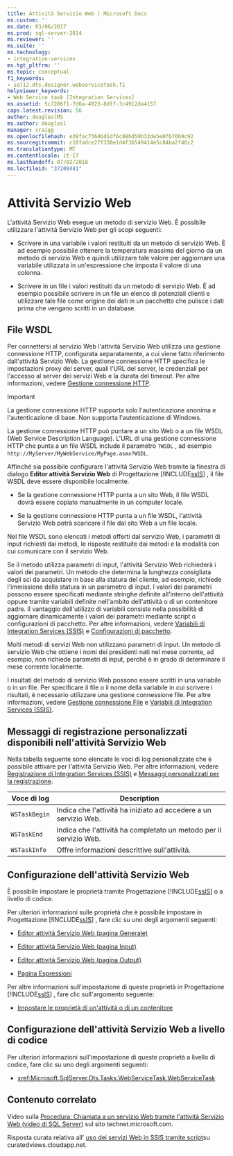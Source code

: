 ```yaml
---
title: Attività Servizio Web | Microsoft Docs
ms.custom: ''
ms.date: 03/06/2017
ms.prod: sql-server-2014
ms.reviewer: ''
ms.suite: ''
ms.technology:
- integration-services
ms.tgt_pltfrm: ''
ms.topic: conceptual
f1_keywords:
- sql12.dts.designer.webservicetask.f1
helpviewer_keywords:
- Web Service task [Integration Services]
ms.assetid: 5c7206f1-7d6a-4923-8dff-3c4912da4157
caps.latest.revision: 56
author: douglaslMS
ms.author: douglasl
manager: craigg
ms.openlocfilehash: e39fac7364bd1df6c88bd59b32de5e0fb76b0c92
ms.sourcegitcommit: c18fadce27f330e1d4f36549414e5c84ba2f46c2
ms.translationtype: MT
ms.contentlocale: it-IT
ms.lasthandoff: 07/02/2018
ms.locfileid: "37209481"
---
```

# <a name="web-service-task"></a>Attività Servizio Web
  L'attività Servizio Web esegue un metodo di servizio Web. È possibile utilizzare l'attività Servizio Web per gli scopi seguenti:  
  
-   Scrivere in una variabile i valori restituiti da un metodo di servizio Web. È ad esempio possibile ottenere la temperatura massima del giorno da un metodo di servizio Web e quindi utilizzare tale valore per aggiornare una variabile utilizzata in un'espressione che imposta il valore di una colonna.  
  
-   Scrivere in un file i valori restituiti da un metodo di servizio Web. È ad esempio possibile scrivere in un file un elenco di potenziali clienti e utilizzare tale file come origine dei dati in un pacchetto che pulisce i dati prima che vengano scritti in un database.  
  
## <a name="wsdl-file"></a>File WSDL  
 Per connettersi al servizio Web l'attività Servizio Web utilizza una gestione connessione HTTP, configurata separatamente, a cui viene fatto riferimento dall'attività Servizio Web. La gestione connessione HTTP specifica le impostazioni proxy del server, quali l'URL del server, le credenziali per l'accesso al server dei servizi Web e la durata del timeout. Per altre informazioni, vedere [Gestione connessione HTTP](../connection-manager/http-connection-manager.md).  
  
> [!IMPORTANT]  
>  La gestione connessione HTTP supporta solo l'autenticazione anonima e l'autenticazione di base. Non supporta l'autenticazione di Windows.  
  
 La gestione connessione HTTP può puntare a un sito Web o a un file WSDL (Web Service Description Language). L'URL di una gestione connessione HTTP che punta a un file WSDL include il parametro `?WSDL` , ad esempio `http://MyServer/MyWebService/MyPage.asmx?WSDL`.  
  
 Affinché sia possibile configurare l'attività Servizio Web tramite la finestra di dialogo **Editor attività Servizio Web** di Progettazione [!INCLUDE[ssIS](../../includes/ssis-md.md)] , il file WSDL deve essere disponibile localmente.  
  
-   Se la gestione connessione HTTP punta a un sito Web, il file WSDL dovrà essere copiato manualmente in un computer locale.  
  
-   Se la gestione connessione HTTP punta a un file WSDL, l'attività Servizio Web potrà scaricare il file dal sito Web a un file locale.  
  
 Nel file WSDL sono elencati i metodi offerti dal servizio Web, i parametri di input richiesti dai metodi, le risposte restituite dai metodi e la modalità con cui comunicare con il servizio Web.  
  
 Se il metodo utilizza parametri di input, l'attività Servizio Web richiederà i valori dei parametri. Un metodo che determina la lunghezza consigliata degli sci da acquistare in base alla statura del cliente, ad esempio, richiede l'immissione della statura in un parametro di input. I valori dei parametri possono essere specificati mediante stringhe definite all'interno dell'attività oppure tramite variabili definite nell'ambito dell'attività o di un contenitore padre. Il vantaggio dell'utilizzo di variabili consiste nella possibilità di aggiornare dinamicamente i valori dei parametri mediante script o configurazioni di pacchetto. Per altre informazioni, vedere [Variabili di Integration Services &#40;SSIS&#41;](../integration-services-ssis-variables.md) e [Configurazioni di pacchetto](../package-configurations.md).  
  
 Molti metodi di servizi Web non utilizzano parametri di input. Un metodo di servizio Web che ottiene i nomi dei presidenti nati nel mese corrente, ad esempio, non richiede parametri di input, perché è in grado di determinare il mese corrente localmente.  
  
 I risultati del metodo di servizio Web possono essere scritti in una variabile o in un file. Per specificare il file o il nome della variabile in cui scrivere i risultati, è necessario utilizzare una gestione connessione file. Per altre informazioni, vedere [Gestione connessione File](../connection-manager/file-connection-manager.md) e [Variabili di Integration Services &#40;SSIS&#41;](../integration-services-ssis-variables.md).  
  
## <a name="custom-logging-messages-available-on-the-web-service-task"></a>Messaggi di registrazione personalizzati disponibili nell'attività Servizio Web  
 Nella tabella seguente sono elencate le voci di log personalizzate che è possibile attivare per l'attività Servizio Web. Per altre informazioni, vedere [Registrazione di Integration Services &#40;SSIS&#41;](../performance/integration-services-ssis-logging.md) e [Messaggi personalizzati per la registrazione](../custom-messages-for-logging.md).  
  
|Voce di log|Description|  
|---------------|-----------------|  
|`WSTaskBegin`|Indica che l'attività ha iniziato ad accedere a un servizio Web.|  
|`WSTaskEnd`|Indica che l'attività ha completato un metodo per il servizio Web.|  
|`WSTaskInfo`|Offre informazioni descrittive sull'attività.|  
  
## <a name="configuration-of-the-web-service-task"></a>Configurazione dell'attività Servizio Web  
 È possibile impostare le proprietà tramite Progettazione [!INCLUDE[ssIS](../../includes/ssis-md.md)] o a livello di codice.  
  
 Per ulteriori informazioni sulle proprietà che è possibile impostare in Progettazione [!INCLUDE[ssIS](../../includes/ssis-md.md)] , fare clic su uno degli argomenti seguenti:  
  
-   [Editor attività Servizio Web &#40;pagina Generale&#41;](../general-page-of-integration-services-designers-options.md)  
  
-   [Editor attività Servizio Web &#40;pagina Input&#41;](../web-service-task-editor-input-page.md)  
  
-   [Editor attività Servizio Web &#40;pagina Output&#41;](../web-service-task-editor-output-page.md)  
  
-   [Pagina Espressioni](../expressions/expressions-page.md)  
  
 Per altre informazioni sull'impostazione di queste proprietà in Progettazione [!INCLUDE[ssIS](../../includes/ssis-md.md)] , fare clic sull'argomento seguente:  
  
-   [Impostare le proprietà di un'attività o di un contenitore](../set-the-properties-of-a-task-or-container.md)  
  
## <a name="programmatic-configuration-of-the-web-service-task"></a>Configurazione dell'attività Servizio Web a livello di codice  
 Per ulteriori informazioni sull'impostazione di queste proprietà a livello di codice, fare clic su uno degli argomenti seguenti:  
  
-   <xref:Microsoft.SqlServer.Dts.Tasks.WebServiceTask.WebServiceTask>  
  
## <a name="related-content"></a>Contenuto correlato  
 Video sulla [Procedura: Chiamata a un servizio Web tramite l'attività Servizio Web (video di SQL Server)](http://go.microsoft.com/fwlink/?LinkId=259642) sul sito technet.microsoft.com.  
  
 Risposta curata relativa all' [uso dei servizi Web in SSIS tramite script](http://go.microsoft.com/fwlink/?LinkId=321996)su curatedviews.cloudapp.net.  
  
  
